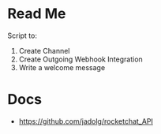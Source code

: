 # Read Me

Script to:

1. Create Channel
2. Create Outgoing Webhook Integration
3. Write a welcome message

# Docs
- https://github.com/jadolg/rocketchat_API
